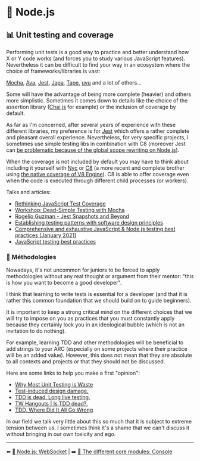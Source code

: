 # 🐢 Node.js

## 📊 Unit testing and coverage

Performing unit tests is a good way to practice and better understand how X or Y code works (and forces you to study various JavaScript features). Nevertheless it can be difficult to find your way in an ecosystem where the choice of frameworks/libraries is vast:

[Mocha](https://mochajs.org/), [Ava](https://github.com/avajs/ava), [Jest](https://jestjs.io/), [Japa](https://github.com/thetutlage/japa), [Tape](https://www.npmjs.com/package/tape), [uvu](https://github.com/lukeed/uvu) and a lot of others...

Some will have the advantage of being more complete (heavier) and others more simplistic. Sometimes it comes down to details like the choice of the assertion library ([Chai.js](https://www.chaijs.com/) for example) or the inclusion of coverage by default.

As far as I'm concerned, after several years of experience with these different libraries, my preference is for [Jest](https://jestjs.io/) which offers a rather complete and pleasant overall experience. Nevertheless, for very specific projects, I sometimes use simple testing libs in combination with C8 (moreover Jest can [be problematic because of the global scope rewriting on Node.js](https://github.com/facebook/jest/issues/2549)).

When the coverage is not included by default you may have to think about including it yourself with [Nyc](https://github.com/istanbuljs/nyc) or [C8](https://github.com/bcoe/c8) (a more recent and complete brother using [the native coverage of V8 Engine](https://v8.dev/blog/javascript-code-coverage)). C8 is able to offer coverage even when the code is executed through different child processes (or workers).

Talks and articles:

- [Rethinking JavaScript Test Coverage](https://v8.dev/blog/javascript-code-coverage)
- [Workshop: Dead-Simple Testing with Mocha](https://www.youtube.com/watch?v=JhQ-PuwoWAE&list=PLyspMSh4XhLP-mqulUMcaqTbLo-ZJxSX5&index=24)
- [Rogelio Guzman - Jest Snapshots and Beyond](https://www.youtube.com/watch?v=HAuXJVI_bUs&feature=emb_logo)
- [Establishing testing patterns with software design principles](https://www.youtube.com/watch?v=_pnW-JjmyXE&feature=emb_logo)
- [Comprehensive and exhaustive JavaScript & Node.js testing best practices (January 2021)](https://github.com/goldbergyoni/javascript-testing-best-practices)
- [JavaScript testing best practices](https://github.com/goldbergyoni/javascript-testing-best-practices)

### 💃 Méthodologies

Nowadays, it's not uncommon for juniors to be forced to apply methodologies without any real thought or argument from their mentor: "this is how you want to become a good developer".

I think that learning to write tests is essential for a developer (and that it is rather this common foundation that we should build on to guide beginners).

It is important to keep a strong critical mind on the different choices that we will try to impose on you as practices that you must constantly apply because they certainly lock you in an ideological bubble (which is not an invitation to do nothing).

For example, learning TDD and other methodologies will be beneficial to add strings to your ARC (especially on some projects where their practice will be an added value). However, this does not mean that they are absolute to all contexts and projects or that they should not be discussed.

Here are some links to help you make a first "opinion":

- [Why Most Unit Testing is Waste](https://rbcs-us.com/documents/Why-Most-Unit-Testing-is-Waste.pdf)
- [Test-induced design damage.](https://dhh.dk/2014/test-induced-design-damage.html)
- [TDD is dead. Long live testing.](https://dhh.dk/2014/tdd-is-dead-long-live-testing.html)
- [TW Hangouts | Is TDD dead?.](https://www.youtube.com/watch?v=z9quxZsLcfo)
- [TDD, Where Did It All Go Wrong](https://www.youtube.com/watch?v=EZ05e7EMOLM)

In our field we talk very little about this so much that it is subject to extreme tension between us. I sometimes think it's a shame that we can't discuss it without bringing in our own toxicity and ego.

---

⬅️ [🐢 Node.js: WebSocket](./websocket.md) |
➡️ [🌟 The different core modules: Console](./core-modules/console.md)